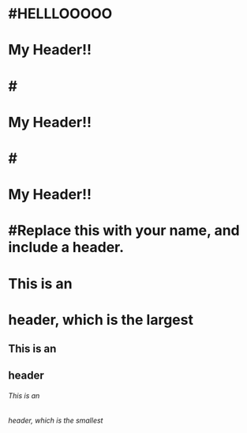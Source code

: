 <h1>#HELLLOOOOO <h1>
<h1> My Header!! <h1>
#<h1> My Header!! <h1>
#<h1> My Header!! <h1>
  
#Replace this with your name, and include a header.
# This is an <h1> header, which is the largest
## This is an <h2> header
###### This is an <h6> header, which is the smallest
